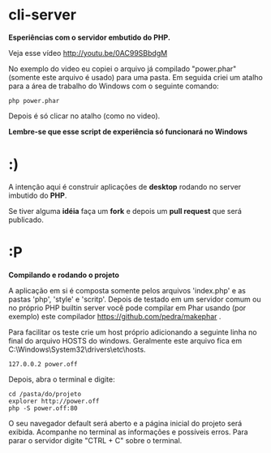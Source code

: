 cli-server
==========
**Esperiências com o servidor embutido do PHP.**

Veja esse vídeo http://youtu.be/0AC99SBbdgM

No exemplo do video eu copiei o arquivo já compilado "power.phar" (somente este arquivo é usado) para uma pasta.
Em seguida criei um atalho para a área de trabalho do Windows com o seguinte comando:

    php power.phar
    
Depois é só clicar no atalho (como no video).

**Lembre-se que esse script de experiência só funcionará no Windows**

:)
==

A intenção aqui é construir aplicações de **desktop** rodando no server imbutido do **PHP**.

Se tiver alguma **idéia** faça um **fork** e depois um **pull request** que será publicado.

:P
==
**Compilando e rodando o projeto**


A aplicação em si é composta somente pelos arquivos 'index.php' e as pastas 'php', 'style' e 'scritp'. Depois de testado em um servidor comum ou no próprio PHP builtin server você pode compilar em Phar usando (por exemplo) este compilador https://github.com/pedra/makephar .

Para facilitar os teste crie um host próprio adicionando a seguinte linha no final do arquivo HOSTS do windows. Geralmente este arquivo fica em C:\Windows\System32\drivers\etc\hosts.

    127.0.0.2 power.off

Depois, abra o terminal e digite:

    cd /pasta/do/projeto
    explorer http://power.off
    php -S power.off:80
    
O seu navegador default será aberto e a página inicial do projeto será exibida. Acompanhe no terminal as informações e possíveis erros. Para parar o servidor digite "CTRL + C" sobre o terminal.



